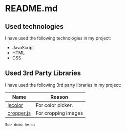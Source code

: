 # README.md

## Used technologies

I have used the following technologies in my project:

- JavaScript
- HTML
- CSS

## Used 3rd Party Libraries

I have used the following 3rd party libraries in my project:

Name | Reason
--- | ---
[jscolor](http://jscolor.com/) | For color picker.
[cropper.js](https://github.com/oscarkey/cropper.js) | For cropping images


```console
See demo here: 
```
